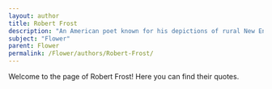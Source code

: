 ```yaml
---
layout: author
title: Robert Frost
description: "An American poet known for his depictions of rural New England life; his poetry often references the beauty of flowers in nature."
subject: "Flower"
parent: Flower
permalink: /Flower/authors/Robert-Frost/
---
```


Welcome to the page of Robert Frost! Here you can find their quotes.
